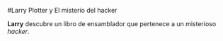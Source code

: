 #Larry Plotter y El misterio del hacker

**Larry** descubre un libro de ensamblador que pertenece a un misterioso *hacker*.
